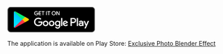 [<img alt="Get it on Google Play" height="60" src="https://github.com/VimalPatel14/Lyrical-Video-Maker/blob/master/google-play-badge.png" />](https://play.google.com/store/apps/details?id=com.photovideoeditormaker.exclusivephotoblender) 

The application is available on Play Store: <a href="https://play.google.com/store/apps/details?id=com.photovideoeditormaker.exclusivephotoblender" >Exclusive Photo Blender Effect</a>

